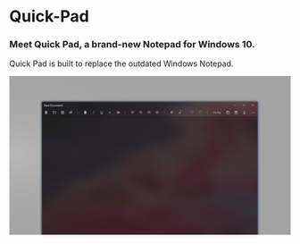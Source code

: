  # Quick-Pad
<h3>Meet Quick Pad, a brand-new Notepad for Windows 10.</h3>
<p>Quick Pad is built to replace the outdated Windows Notepad.</p>
<img src="Screenshots\Dark theme.png" width="800px">
